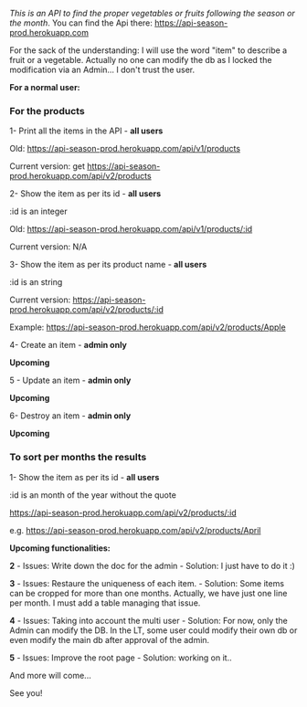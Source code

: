 *This is an API to find the proper vegetables or fruits following the season or the month*. You can find the Api there: https://api-season-prod.herokuapp.com

For the sack of the understanding: I will use the word "item" to describe a fruit or a vegetable.
Actually no one can modify the db as I locked the modification via an Admin... I don't trust the user.

__For a normal user:__

### For the products
1- Print all the items in the API - **all users**

  Old: https://api-season-prod.herokuapp.com/api/v1/products 
  
  Current version: get https://api-season-prod.herokuapp.com/api/v2/products

2- Show the item as per its id - **all users**

  :id is an integer

  Old: https://api-season-prod.herokuapp.com/api/v1/products/:id 
  
  Current version: N/A
  
 
 3- Show the item as per its product name - **all users**

  :id is an string


  Current version: https://api-season-prod.herokuapp.com/api/v2/products/:id
  
  Example: https://api-season-prod.herokuapp.com/api/v2/products/Apple
  
 4- Create an item - **admin only**
 
  **Upcoming** 
 
 5 - Update an item - **admin only**
  
  **Upcoming** 
  
 6- Destroy an item - **admin only**
 
  **Upcoming** 
 
 ### To sort per months the results
1- Show the item as per its id - **all users**

  :id is an month of the year without the quote
  
   https://api-season-prod.herokuapp.com/api/v2/products/:id
  
  e.g. https://api-season-prod.herokuapp.com/api/v2/products/April
  
  
  __Upcoming functionalities:__
  
  
   
  **2** - Issues: Write down the doc for the admin
    - Solution: I just have to do it :)
  
  **3** - Issues: Restaure the uniqueness of each item. 
    - Solution: Some items can be cropped for more than one months. Actually, we have just one line per month. I must add a table managing that issue.
  
  **4** - Issues: Taking into account the multi user
    - Solution: For now, only the Admin can modify the DB. In the LT, some user could modify their own db or even modify the main db after approval of the admin.
    
  **5** - Issues: Improve the root page
    - Solution: working on it..
    
  And more will come...
  
  See you!


